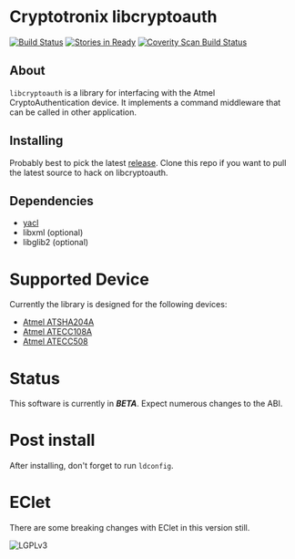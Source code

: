 # Cryptotronix libcryptoauth

[![Build Status](https://travis-ci.org/cryptotronix/libcrypti2c.png)](https://travis-ci.org/cryptotronix/libcrypti2c)
[![Stories in Ready](https://badge.waffle.io/cryptotronix/libcrypti2c.png?label=ready&title=Ready)](https://waffle.io/cryptotronix/libcrypti2c)
<a href="https://scan.coverity.com/projects/2309">
  <img alt="Coverity Scan Build Status"
       src="https://scan.coverity.com/projects/2309/badge.svg"/>
</a>

## About


`libcryptoauth` is a library for interfacing with the Atmel
CryptoAuthentication device. It implements a command middleware that
can be called in other application.

## Installing

Probably best to pick the latest
[release](https://github.com/cryptotronix/libcrypti2c/releases). Clone
this repo if you want to pull the latest source to hack on libcryptoauth.

## Dependencies

- [yacl](https://github.com/cryptotronix/yacl/releases/download/v1.1.1/yacl-1.1.1.tar.gz)
- libxml (optional)
- libglib2 (optional)

# Supported Device

Currently the library is designed for the following devices:

- [Atmel ATSHA204A](http://www.atmel.com/devices/atsha204.aspx)
- [Atmel ATECC108A](http://www.atmel.com/devices/atecc108.aspx)
- [Atmel ATECC508](http://www.atmel.com/devices/ATECC508A.aspx)

# Status

This software is currently in ***BETA***. Expect numerous changes to the ABI.

# Post install

After installing, don't forget to run `ldconfig`.

# EClet

There are some breaking changes with EClet in this version still.


![LGPLv3](https://www.gnu.org/graphics/lgplv3-147x51.png)
